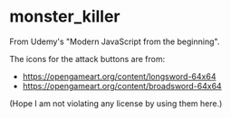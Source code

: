 # monster_killer

From Udemy's "Modern JavaScript from the beginning".

The icons for the attack buttons are from:
- https://opengameart.org/content/longsword-64x64
- https://opengameart.org/content/broadsword-64x64

(Hope I am not violating any license by using them here.)